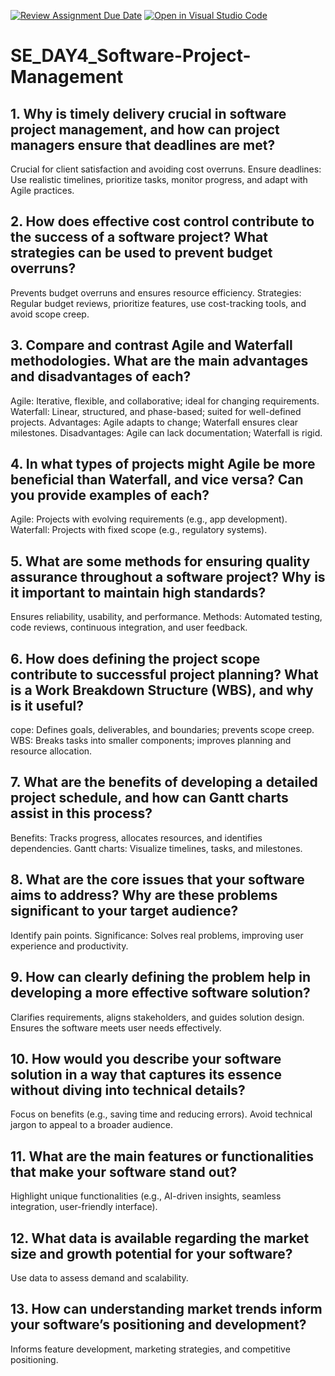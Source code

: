 [![Review Assignment Due Date](https://classroom.github.com/assets/deadline-readme-button-22041afd0340ce965d47ae6ef1cefeee28c7c493a6346c4f15d667ab976d596c.svg)](https://classroom.github.com/a/9pw6JKcu)
[![Open in Visual Studio Code](https://classroom.github.com/assets/open-in-vscode-2e0aaae1b6195c2367325f4f02e2d04e9abb55f0b24a779b69b11b9e10269abc.svg)](https://classroom.github.com/online_ide?assignment_repo_id=18621332&assignment_repo_type=AssignmentRepo)
# SE_DAY4_Software-Project-Management
## 1. Why is timely delivery crucial in software project management, and how can project managers ensure that deadlines are met?
Crucial for client satisfaction and avoiding cost overruns.
Ensure deadlines: Use realistic timelines, prioritize tasks, monitor progress, and adapt with Agile practices.

## 2. How does effective cost control contribute to the success of a software project? What strategies can be used to prevent budget overruns?
Prevents budget overruns and ensures resource efficiency.
Strategies: Regular budget reviews, prioritize features, use cost-tracking tools, and avoid scope creep.

## 3. Compare and contrast Agile and Waterfall methodologies. What are the main advantages and disadvantages of each?
Agile: Iterative, flexible, and collaborative; ideal for changing requirements.
Waterfall: Linear, structured, and phase-based; suited for well-defined projects.
Advantages: Agile adapts to change; Waterfall ensures clear milestones.
Disadvantages: Agile can lack documentation; Waterfall is rigid.

## 4. In what types of projects might Agile be more beneficial than Waterfall, and vice versa? Can you provide examples of each?
Agile: Projects with evolving requirements (e.g., app development).
Waterfall: Projects with fixed scope (e.g., regulatory systems).

## 5. What are some methods for ensuring quality assurance throughout a software project? Why is it important to maintain high standards?
Ensures reliability, usability, and performance.
Methods: Automated testing, code reviews, continuous integration, and user feedback.

## 6. How does defining the project scope contribute to successful project planning? What is a Work Breakdown Structure (WBS), and why is it useful?
cope: Defines goals, deliverables, and boundaries; prevents scope creep.
WBS: Breaks tasks into smaller components; improves planning and resource allocation.

## 7. What are the benefits of developing a detailed project schedule, and how can Gantt charts assist in this process?
Benefits: Tracks progress, allocates resources, and identifies dependencies.
Gantt charts: Visualize timelines, tasks, and milestones.

## 8. What are the core issues that your software aims to address? Why are these problems significant to your target audience?
Identify pain points.
Significance: Solves real problems, improving user experience and productivity.

## 9. How can clearly defining the problem help in developing a more effective software solution?
Clarifies requirements, aligns stakeholders, and guides solution design.
Ensures the software meets user needs effectively.

## 10. How would you describe your software solution in a way that captures its essence without diving into technical details?
Focus on benefits (e.g., saving time and reducing errors).
Avoid technical jargon to appeal to a broader audience.

## 11. What are the main features or functionalities that make your software stand out?
Highlight unique functionalities (e.g., AI-driven insights, seamless integration, user-friendly interface).

## 12. What data is available regarding the market size and growth potential for your software?
Use data to assess demand and scalability.

## 13. How can understanding market trends inform your software’s positioning and development?
Informs feature development, marketing strategies, and competitive positioning.
